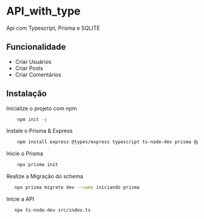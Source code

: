 # API_with_type
Api com Typescript, Prisma e SQLITE

## Funcionalidade
- Criar Usuários
- Criar Posts
- Criar Comentários

## Instalação 
Inicialize o projeto com npm
```bash
    npm init -y
```
Instale o Prisma & Express
```bash
    npm install express @types/express typescript ts-node-dev prisma @prisma/client
```
Inicie o Prisma 
```bash
    npx prisma init 
```

Realize a Migração do schema 
```bash
   npx prisma migrate dev --name iniciando prisma
```

Inicie a API
```bash
   npx ts-node-dev src/index.ts
```
